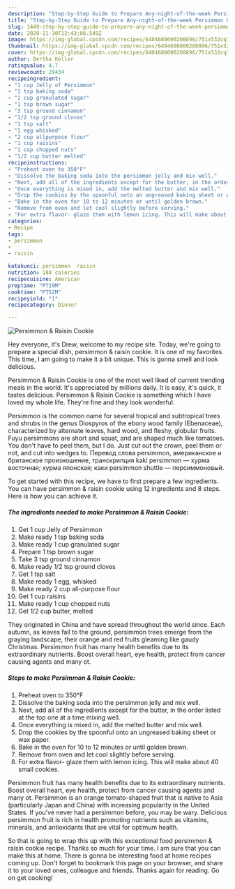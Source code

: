 ```yaml
---
description: "Step-by-Step Guide to Prepare Any-night-of-the-week Persimmon &amp;amp; Raisin Cookie"
title: "Step-by-Step Guide to Prepare Any-night-of-the-week Persimmon &amp;amp; Raisin Cookie"
slug: 1449-step-by-step-guide-to-prepare-any-night-of-the-week-persimmon-and-amp-raisin-cookie
date: 2020-11-30T12:43:06.549Z
image: https://img-global.cpcdn.com/recipes/6404680000208896/751x532cq70/persimmon-raisin-cookie-recipe-main-photo.jpg
thumbnail: https://img-global.cpcdn.com/recipes/6404680000208896/751x532cq70/persimmon-raisin-cookie-recipe-main-photo.jpg
cover: https://img-global.cpcdn.com/recipes/6404680000208896/751x532cq70/persimmon-raisin-cookie-recipe-main-photo.jpg
author: Bertha Keller
ratingvalue: 4.7
reviewcount: 29434
recipeingredient:
- "1 cup Jelly of Persimmon"
- "1 tsp baking soda"
- "1 cup granulated sugar"
- "1 tsp brown sugar"
- "3 tsp ground cinnamon"
- "1/2 tsp ground cloves"
- "1 tsp salt"
- "1 egg whisked"
- "2 cup allpurpose flour"
- "1 cup raisins"
- "1 cup chopped nuts"
- "1/2 cup butter melted"
recipeinstructions:
- "Preheat oven to 350°F"
- "Dissolve the baking soda into the persimmon jelly and mix well."
- "Next, add all of the ingredients except for the butter, in the order listed at the top one at a time mixing well."
- "Once everything is mixed in, add the melted butter and mix well."
- "Drop the cookies by the spoonful onto an ungreased baking sheet or wax paper."
- "Bake in the oven for 10 to 12 minutes or until golden brown."
- "Remove from oven and let cool slightly before serving."
- "For extra flavor- glaze them with lemon icing. This will make about 40 small cookies."
categories:
- Recipe
tags:
- persimmon
- 
- raisin

katakunci: persimmon  raisin 
nutrition: 184 calories
recipecuisine: American
preptime: "PT19M"
cooktime: "PT52M"
recipeyield: "1"
recipecategory: Dinner

---
```



![Persimmon &amp; Raisin Cookie](https://img-global.cpcdn.com/recipes/6404680000208896/751x532cq70/persimmon-raisin-cookie-recipe-main-photo.jpg)

Hey everyone, it's Drew, welcome to my recipe site. Today, we're going to prepare a special dish, persimmon &amp; raisin cookie. It is one of my favorites. This time, I am going to make it a bit unique. This is gonna smell and look delicious.

Persimmon &amp; Raisin Cookie is one of the most well liked of current trending meals in the world. It's appreciated by millions daily. It is easy, it's quick, it tastes delicious. Persimmon &amp; Raisin Cookie is something which I have loved my whole life. They're fine and they look wonderful.

Persimmon is the common name for several tropical and subtropical trees and shrubs in the genus Diospyros of the ebony wood family (Ebenaceae), characterized by alternate leaves, hard wood, and fleshy, globular fruits. Fuyu persimmons are short and squat, and are shaped much like tomatoes. You don&#39;t have to peel them, but I do. Just cut out the crown, peel them or not, and cut into wedges to. Перевод слова persimmon, американское и британское произношение, транскрипция kaki persimmon — хурма восточная; хурма японская; каки persimmon shuttle — персиммоновый.


To get started with this recipe, we have to first prepare a few ingredients. You can have persimmon &amp; raisin cookie using 12 ingredients and 8 steps. Here is how you can achieve it.

<!--inarticleads1-->

##### The ingredients needed to make Persimmon &amp; Raisin Cookie:

1. Get 1 cup Jelly of Persimmon
1. Make ready 1 tsp baking soda
1. Make ready 1 cup granulated sugar
1. Prepare 1 tsp brown sugar
1. Take 3 tsp ground cinnamon
1. Make ready 1/2 tsp ground cloves
1. Get 1 tsp salt
1. Make ready 1 egg, whisked
1. Make ready 2 cup all-purpose flour
1. Get 1 cup raisins
1. Make ready 1 cup chopped nuts
1. Get 1/2 cup butter, melted


They originated in China and have spread throughout the world since. Each autumn, as leaves fall to the ground, persimmon trees emerge from the graying landscape, their orange and red fruits gleaming like gaudy Christmas. Persimmon fruit has many health benefits due to its extraordinary nutrients. Boost overall heart, eye health, protect from cancer causing agents and many ot. 

<!--inarticleads2-->

##### Steps to make Persimmon &amp; Raisin Cookie:

1. Preheat oven to 350°F
1. Dissolve the baking soda into the persimmon jelly and mix well.
1. Next, add all of the ingredients except for the butter, in the order listed at the top one at a time mixing well.
1. Once everything is mixed in, add the melted butter and mix well.
1. Drop the cookies by the spoonful onto an ungreased baking sheet or wax paper.
1. Bake in the oven for 10 to 12 minutes or until golden brown.
1. Remove from oven and let cool slightly before serving.
1. For extra flavor- glaze them with lemon icing. This will make about 40 small cookies.


Persimmon fruit has many health benefits due to its extraordinary nutrients. Boost overall heart, eye health, protect from cancer causing agents and many ot. Persimmon is an orange tomato-shaped fruit that is native to Asia (particularly Japan and China) with increasing popularity in the United States. If you&#39;ve never had a persimmon before, you may be wary. Delicious persimmon fruit is rich in health promoting nutrients such as vitamins, minerals, and antioxidants that are vital for optimum health. 

So that is going to wrap this up with this exceptional food persimmon &amp; raisin cookie recipe. Thanks so much for your time. I am sure that you can make this at home. There is gonna be interesting food at home recipes coming up. Don't forget to bookmark this page on your browser, and share it to your loved ones, colleague and friends. Thanks again for reading. Go on get cooking!
